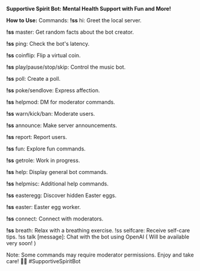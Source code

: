 **Supportive Spirit Bot: Mental Health Support with Fun and More!**

**How to Use:**
Commands:
**!ss** hi: Greet the local server.

**!ss** master: Get random facts about the bot creator.

**!ss** ping: Check the bot's latency.

**!ss** coinflip: Flip a virtual coin.

**!ss** play/pause/stop/skip: Control the music bot.

**!ss** poll: Create a poll.

**!ss** poke/sendlove: Express affection.

**!ss** helpmod: DM for moderator commands.

**!ss** warn/kick/ban: Moderate users.

**!ss** announce: Make server announcements.

**!ss** report: Report users.

**!ss** fun: Explore fun commands.

**!ss** getrole: Work in progress.

**!ss** help: Display general bot commands.

**!ss** helpmisc: Additional help commands.

**!ss** easteregg: Discover hidden Easter eggs.

**!ss** easter: Easter egg worker.

**!ss** connect: Connect with moderators.

**!ss** breath: Relax with a breathing exercise.
!ss selfcare: Receive self-care tips.
!ss talk [message]: Chat with the bot using OpenAI ( Will be available very soon! ) 

Note: Some commands may require moderator permissions. Enjoy and take care! 🌈✨ #SupportiveSpiritBot
